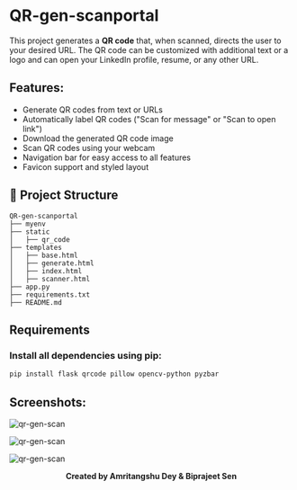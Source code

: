 # QR-gen-scanportal

This project generates a **QR code** that, when scanned, directs the user to your desired URL. The QR code can be customized with additional text or a logo and can open your LinkedIn profile, resume, or any other URL.

## Features:
- Generate QR codes from text or URLs
- Automatically label QR codes ("Scan for message" or "Scan to open link")
- Download the generated QR code image
- Scan QR codes using your webcam
- Navigation bar for easy access to all features
- Favicon support and styled layout

## 📁 Project Structure

```
QR-gen-scanportal
├── myenv
├── static
│   ├── qr_code
├── templates
│   ├── base.html
│   ├── generate.html
│   ├── index.html
│   ├── scanner.html
├── app.py
├── requirements.txt
├── README.md

```
## Requirements

### Install all dependencies using pip:

```bash
pip install flask qrcode pillow opencv-python pyzbar
```

## Screenshots:

![qr-gen-scan](https://github.com/user-attachments/assets/f644b0ec-ee61-44d4-95c9-4a20b516a200)

![qr-gen-scan](https://github.com/user-attachments/assets/2034faee-0147-48a4-804c-03921d9814e5)

![qr-gen-scan](https://github.com/user-attachments/assets/264e871d-2938-4a31-9473-e63535876592)



<p align="center"><b>Created by Amritangshu Dey & Biprajeet Sen</b></p?
